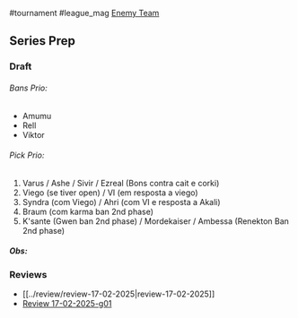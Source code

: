 #tournament #league_mag
[Enemy Team](https://www.op.gg/multisearch/euw?summoners=KIPU+LightMUp%23KIPU%2CKIPU+BuBocaG%23111%2CCruzada%23EUW%2Cfish%2311110%2CKIPU+Dann1x%23KIPU%2CPAIN+dyNquedo%23tetra)
## Series Prep

### Draft
###### Bans Prio:
- Amumu
- Rell
- Viktor
###### Pick Prio:
1. Varus / Ashe / Sivir / Ezreal (Bons contra cait e corki)
2. Viego (se tiver open) / VI (em resposta a viego)
3. Syndra (com Viego) / Ahri (com VI e resposta a Akali)
4. Braum (com karma ban 2nd phase)
5. K'sante (Gwen ban 2nd phase) / Mordekaiser / Ambessa (Renekton Ban 2nd phase)
##### Obs: 

### Reviews
- [[../review/review-17-02-2025|review-17-02-2025]]
- [Review 17-02-2025-g01](../review/review-17-02-2025.md)